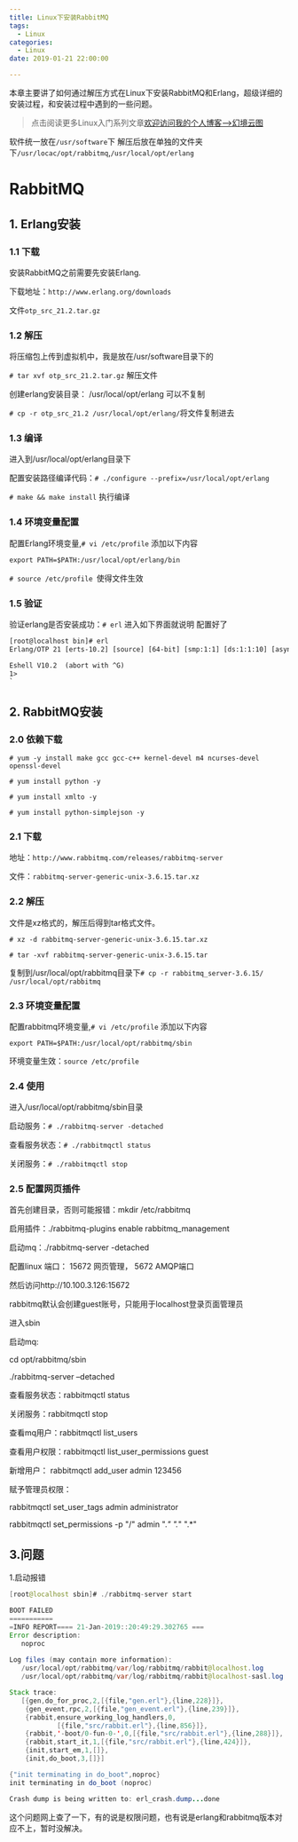 ```yaml
---
title: Linux下安装RabbitMQ
tags:
  - Linux
categories:
  - Linux
date: 2019-01-21 22:00:00

---
```


本章主要讲了如何通过解压方式在Linux下安装RabbitMQ和Erlang，超级详细的安装过程，和安装过程中遇到的一些问题。

<!-- more-->

> 点击阅读更多Linux入门系列文章[欢迎访问我的个人博客-->幻境云图](https://www.lixueduan.com/categories/Linux/)

软件统一放在`/usr/software`下 解压后放在单独的文件夹下`/usr/locac/opt/rabbitmq`,`/usr/local/opt/erlang`

# RabbitMQ

## 1. Erlang安装

### 1.1 下载

安装RabbitMQ之前需要先安装Erlang.

下载地址：`http://www.erlang.org/downloads`

文件`otp_src_21.2.tar.gz`

### 1.2 解压

将压缩包上传到虚拟机中，我是放在/usr/software目录下的

`# tar xvf otp_src_21.2.tar.gz`  解压文件

创建erlang安装目录： /usr/local/opt/erlang   可以不复制

`# cp -r otp_src_21.2 /usr/local/opt/erlang/`将文件复制进去

### 1.3 编译

进入到/usr/local/opt/erlang目录下

配置安装路径编译代码：`# ./configure --prefix=/usr/local/opt/erlang`

`# make && make install` 执行编译

### 1.4 环境变量配置

配置Erlang环境变量,`# vi /etc/profile` 添加以下内容

```xml
export PATH=$PATH:/usr/local/opt/erlang/bin
```

 `# source /etc/profile `使得文件生效

### 1.5 验证

验证erlang是否安装成功：`# erl` 进入如下界面就说明 配置好了

```xml
[root@localhost bin]# erl
Erlang/OTP 21 [erts-10.2] [source] [64-bit] [smp:1:1] [ds:1:1:10] [async-threads:1]

Eshell V10.2  (abort with ^G)
1> 
`
```

## 2. RabbitMQ安装

### 2.0 依赖下载

`# yum -y install make gcc gcc-c++ kernel-devel m4 ncurses-devel openssl-devel`

`# yum install python -y`

`# yum install xmlto -y`

`# yum install python-simplejson -y`



### 2.1 下载 

地址：`http://www.rabbitmq.com/releases/rabbitmq-server`

文件：`rabbitmq-server-generic-unix-3.6.15.tar.xz`

### 2.2 解压

文件是xz格式的，解压后得到tar格式文件。

`# xz -d rabbitmq-server-generic-unix-3.6.15.tar.xz`

`# tar -xvf rabbitmq-server-generic-unix-3.6.15.tar`

复制到/usr/local/opt/rabbitmq目录下`# cp -r rabbitmq_server-3.6.15/ /usr/local/opt/rabbitmq`

### 2.3 环境变量配置

配置rabbitmq环境变量,`# vi /etc/profile` 添加以下内容

`export PATH=$PATH:/usr/local/opt/rabbitmq/sbin`

环境变量生效：`source /etc/profile`

### 2.4 使用

进入/usr/local/opt/rabbitmq/sbin目录

启动服务：`# ./rabbitmq-server -detached`

查看服务状态：`# ./rabbitmqctl status`

关闭服务：`# ./rabbitmqctl stop `

### 2.5 配置网页插件

首先创建目录，否则可能报错：mkdir /etc/rabbitmq 

启用插件：./rabbitmq-plugins enable rabbitmq_management

启动mq：./rabbitmq-server -detached

配置linux 端口： 15672 网页管理，  5672 AMQP端口

然后访问http://10.100.3.126:15672

rabbitmq默认会创建guest账号，只能用于localhost登录页面管理员

进入sbin

启动mq:

cd opt/rabbitmq/sbin

./rabbitmq-server –detached

 

查看服务状态：rabbitmqctl status

关闭服务：rabbitmqctl stop

查看mq用户：rabbitmqctl list_users  

查看用户权限：rabbitmqctl list_user_permissions guest

新增用户： rabbitmqctl add_user admin 123456

赋予管理员权限：

rabbitmqctl set_user_tags admin administrator 

rabbitmqctl set_permissions -p "/" admin ".*" ".*" ".*" 



## 3.问题

1.启动报错

```java
[root@localhost sbin]# ./rabbitmq-server start

BOOT FAILED
===========
=INFO REPORT==== 21-Jan-2019::20:49:29.302765 ===
Error description:
   noproc
   
Log files (may contain more information):
   /usr/local/opt/rabbitmq/var/log/rabbitmq/rabbit@localhost.log
   /usr/local/opt/rabbitmq/var/log/rabbitmq/rabbit@localhost-sasl.log

Stack trace:
   [{gen,do_for_proc,2,[{file,"gen.erl"},{line,228}]},
    {gen_event,rpc,2,[{file,"gen_event.erl"},{line,239}]},
    {rabbit,ensure_working_log_handlers,0,
            [{file,"src/rabbit.erl"},{line,856}]},
    {rabbit,'-boot/0-fun-0-',0,[{file,"src/rabbit.erl"},{line,288}]},
    {rabbit,start_it,1,[{file,"src/rabbit.erl"},{line,424}]},
    {init,start_em,1,[]},
    {init,do_boot,3,[]}]

{"init terminating in do_boot",noproc}
init terminating in do_boot (noproc)

Crash dump is being written to: erl_crash.dump...done
```

这个问题网上查了一下，有的说是权限问题，也有说是erlang和rabbitmq版本对应不上，暂时没解决。